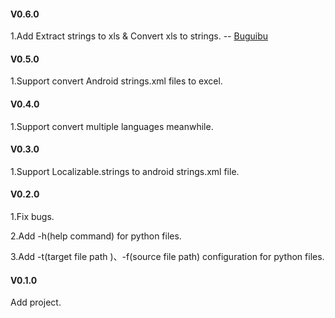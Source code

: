 #### V0.6.0

1.Add Extract strings to xls & Convert xls to strings. -- [Buguibu](https://github.com/buguibu)

#### V0.5.0

1.Support convert Android strings.xml files to excel.

#### V0.4.0

1.Support convert multiple languages meanwhile.

#### V0.3.0

1.Support Localizable.strings to android strings.xml file.

#### V0.2.0 

1.Fix bugs.

2.Add -h(help command) for python files.

3.Add -t(target file path )、-f(source file path) configuration for python files.

#### V0.1.0 

Add project.